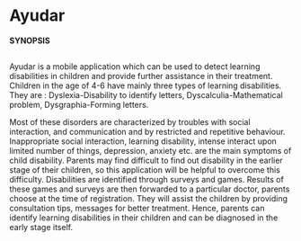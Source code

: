 # Ayudar
<b> SYNOPSIS </b>
##
<!-- ABSTRACT OF THE PROJECT -->
 Ayudar is a mobile application which can be used to detect learning disabilities in children and provide further assistance in their treatment. Children in the age of 4-6 have mainly three types of learning disabilities. They are :
         Dyslexia-Disability to identify letters,
         Dyscalculia-Mathematical problem,
         Dysgraphia-Forming letters.

Most of these disorders are characterized by troubles with social interaction, and communication and by restricted and repetitive behaviour. Inappropriate social interaction, learning disability, intense interact upon limited number of things, depression, anxiety etc. are the main symptoms of child disability. Parents may find difficult to find out disability in the earlier stage of their children, so this application will be helpful to overcome this difficulty. Disabilities are identified through surveys and games. Results of these games and surveys are then forwarded to a particular doctor, parents choose at the time of registration. They will assist the children by providing consultation tips, messages for better treatment. Hence, parents can identify learning disabilities in their children and can be diagnosed in the early stage itself.







            
